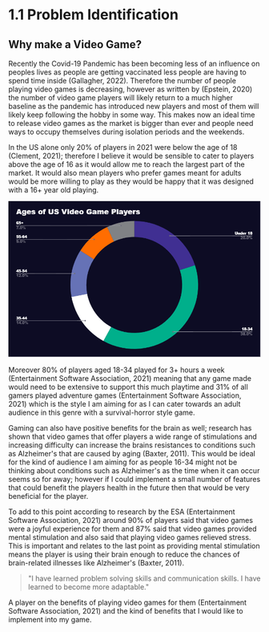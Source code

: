 # 1.1 Problem Identification

## Why make a Video Game?

Recently the Covid-19 Pandemic has been becoming less of an influence on peoples lives as people are getting vaccinated less people are having to spend time inside (Gallagher, 2022). Therefore the number of people playing video games is decreasing, however as written by (Epstein, 2020) the number of video game players will likely return to a much higher baseline as the pandemic has introduced new players and most of them will likely keep following the hobby in some way. This makes now an ideal time to release video games as the market is bigger than ever and people need ways to occupy themselves during isolation periods and the weekends.

In the US alone only 20% of players in 2021 were below the age of 18 (Clement, 2021); therefore I believe it would be sensible to cater to players above the age of 16 as it would allow me to reach the largest part of the market. It would also mean players who prefer games meant for adults would be more willing to play as they would be happy that it was designed with a 16+ year old playing.

![Pie Chart made by me, Data from ESA (2021)](../.gitbook/assets/screenshot.png)

Moreover 80% of players aged 18-34 played for 3+ hours a week (Entertainment Software Association, 2021) meaning that any game made would need to be extensive to support this much playtime and 31% of all gamers played adventure games (Entertainment Software Association, 2021) which is the style I am aiming for as I can cater towards an adult audience in this genre with a survival-horror style game.

Gaming can also have positive benefits for the brain as well; research has shown that video games that offer players a wide range of stimulations and increasing difficulty can increase the brains resistances to conditions such as Alzheimer's that are caused by aging (Baxter, 2011).  This would be ideal for the kind of audience I am aiming for as people 16-34 might not be thinking about conditions such as Alzheimer's as the time when it can occur seems so for away; however if I could implement a small number of features that could benefit the players health in the future then that would be very beneficial for the player.

To add to this point according to research by the ESA (Entertainment Software Association, 2021) around 90% of players said that video games were a joyful experience for them and 87% said that video games provided mental stimulation and also said that playing video games relieved stress. This is important and relates to the last point as providing mental stimulation means the player is using their brain enough to reduce the chances of brain-related illnesses like Alzheimer's (Baxter, 2011).

> "I have learned problem solving skills and communication skills. I have learned to become more adaptable."

A player on the benefits of playing video games for them (Entertainment Software Association, 2021) and the kind of benefits that I would like to implement into my game.
